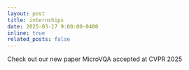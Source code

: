 ```yaml
---
layout: post
title: internships
date: 2025-03-17 9:00:00-0400
inline: true
related_posts: false
---
```


Check out our new paper MicroVQA accepted at CVPR 2025
